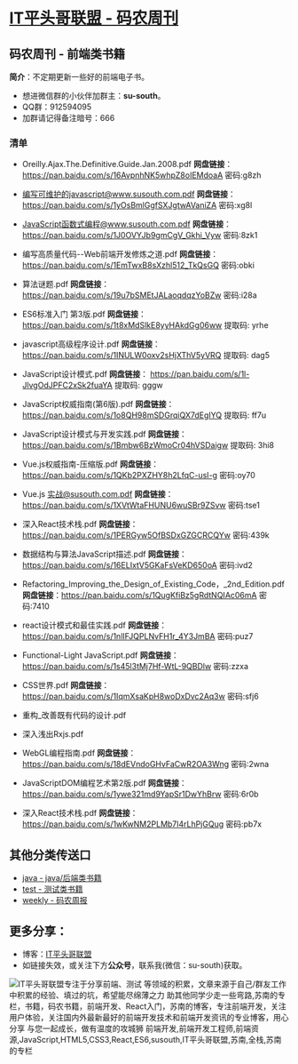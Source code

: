 
# [IT平头哥联盟 - 码农周刊](https://susouth.com/ "@IT·平头哥联盟，码农书籍，苏南的专栏")

## 码农周刊 - 前端类书籍

**简介**：不定期更新一些好的前端电子书。

+ 想进微信群的小伙伴加群主：**su-south**。
+ QQ群：912594095 
+ 加群请记得备注暗号：666 

### 清单

+ Oreilly.Ajax.The.Definitive.Guide.Jan.2008.pdf
**网盘链接**：https://pan.baidu.com/s/16AvpnhNK5whpZ8oIEMdoaA  密码:g8zh

+ 编写可维护的javascript@www.susouth.com.pdf
**网盘链接**：https://pan.baidu.com/s/1yOsBmlGgfSXJgtwAVaniZA  密码:xg8l

+ JavaScript函数式编程@www.susouth.com.pdf
**网盘链接**：https://pan.baidu.com/s/1J0OVYJb9gmCgV_Gkhi_Vyw  密码:8zk1

+ 编写高质量代码--Web前端开发修炼之道.pdf
**网盘链接**：https://pan.baidu.com/s/1EmTwxB8sXzhl512_TkQsGQ  密码:obki

+ 算法谜题.pdf
**网盘链接**：https://pan.baidu.com/s/19u7bSMEtJALaoqdqzYoBZw  密码:i28a

+ ES6标准入门 第3版.pdf
**网盘链接**：https://pan.baidu.com/s/1t8xMdSlkE8yyHAkdGg06ww 提取码: yrhe

+ javascript高级程序设计.pdf
**网盘链接**：https://pan.baidu.com/s/1INULW0oxv2sHjXThV5yVRQ 提取码: dag5

+ JavaScript设计模式.pdf
**网盘链接**： https://pan.baidu.com/s/1l-JlvgOdJPFC2xSk2fuaYA 提取码: gggw

+ JavaScript权威指南(第6版).pdf
**网盘链接**：https://pan.baidu.com/s/1o8QH98mSDGrqiQX7dEgIYQ 提取码: ff7u

+ JavaScript设计模式与开发实践.pdf
**网盘链接**：https://pan.baidu.com/s/1Bmbw6BzWmoCr04hVSDaigw 提取码: 3hi8

+ Vue.js权威指南-压缩版.pdf
**网盘链接**：https://pan.baidu.com/s/1QKb2PXZHY8h2LfqC-usI-g  密码:oy70

+ Vue.js 实战@susouth.com.pdf
**网盘链接**：https://pan.baidu.com/s/1XVtWtaFHUNU6wuSBr9ZSvw  密码:tse1

+ 深入React技术栈.pdf
**网盘链接**：https://pan.baidu.com/s/1PERGyw5OfBSDxGZGCRCQYw  密码:439k

+ 数据结构与算法JavaScript描述.pdf
**网盘链接**：https://pan.baidu.com/s/16ELIxtV5GKaFsVeKD650oA  密码:ivd2

+ Refactoring_Improving_the_Design_of_Existing_Code，_2nd_Edition.pdf
**网盘链接**：https://pan.baidu.com/s/1QugKfiBz5gRdtNQIAc06mA  密码:7410

+ react设计模式和最佳实践.pdf
**网盘链接**：https://pan.baidu.com/s/1nlIFJQPLNvFH1r_4Y3JmBA  密码:puz7

+ Functional-Light JavaScript.pdf
**网盘链接**：https://pan.baidu.com/s/1s45l3tMj7Hf-WtL-9QBDlw  密码:zzxa

+ CSS世界.pdf
**网盘链接**：https://pan.baidu.com/s/1IqmXsaKpH8woDxDvc2Aq3w  密码:sfj6

+ 重构_改善既有代码的设计.pdf

+ 深入浅出Rxjs.pdf

+ WebGL编程指南.pdf
**网盘链接**：https://pan.baidu.com/s/18dEVndoGHvFaCwR2OA3Wng  密码:2wna

+ JavaScriptDOM编程艺术第2版.pdf
**网盘链接**：https://pan.baidu.com/s/1ywe321md9YapSr1DwYhBrw  密码:6r0b

+ 深入React技术栈.pdf
**网盘链接**：https://pan.baidu.com/s/1wKwNM2PLMb7l4rLhPjGQug  密码:pb7x


## 其他分类传送口
+ [java - java/后端类书籍](../java "java或后端开发人员电子书籍整理")
+ [test - 测试类书籍](../test "测试人员电子书籍整理")
+ [weekly - 码农周报](../weekly "每周不错的文章都会整理在这里")

## 更多分享：
+ 博客：[IT平头哥联盟](https://susouth.com "IT平头哥联盟")
+ 如链接失效，或关注下方**公众号**，联系我(微信：su-south)获取。

![IT平头哥联盟专注于分享前端、测试 等领域的积累，文章来源于自己/群友工作中积累的经验、填过的坑，希望能尽绵薄之力 助其他同学少走一些弯路,苏南的专栏，书籍，码农书籍，前端开发、React入门，苏南的博客，专注前端开发，关注用户体验，关注国内外最新最好的前端开发技术和前端开发资讯的专业博客，用心分享 与您一起成长，做有温度的攻城狮 前端开发,前端开发工程师,前端资源,JavaScript,HTML5,CSS3,React,ES6,susouth,IT平头哥联盟,苏南,全栈,苏南的专栏](https://user-images.githubusercontent.com/18324563/49295841-ae197600-f4f1-11e8-80c9-53ee54ee1f86.png "IT平头哥联盟")

